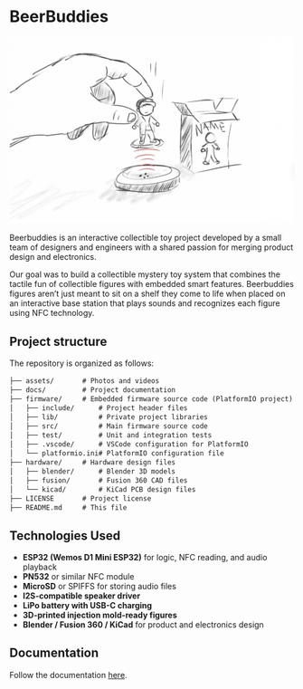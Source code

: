 # BeerBuddies

![initial sketch of BB](/assets/images/initial_sketch.png)

Beerbuddies is an interactive collectible toy project developed by a small team of designers and engineers with a shared passion for merging product design and electronics.

Our goal was to build a collectible mystery toy system that combines the tactile fun of collectible figures with embedded smart features. Beerbuddies figures aren’t just meant to sit on a shelf they come to life when placed on an interactive base station that plays sounds and recognizes each figure using NFC technology.

## Project structure
The repository is organized as follows:

```
├── assets/       # Photos and videos
├── docs/         # Project documentation
├── firmware/     # Embedded firmware source code (PlatformIO project)
│   ├── include/      # Project header files
│   ├── lib/          # Private project libraries
│   ├── src/          # Main firmware source code
│   ├── test/         # Unit and integration tests
│   ├── .vscode/      # VSCode configuration for PlatformIO
│   └── platformio.ini# PlatformIO configuration file
├── hardware/     # Hardware design files
│   ├── blender/      # Blender 3D models
│   ├── fusion/       # Fusion 360 CAD files
│   └── kicad/        # KiCad PCB design files
├── LICENSE       # Project license
├── README.md     # This file
```

## Technologies Used

- **ESP32 (Wemos D1 Mini ESP32)** for logic, NFC reading, and audio playback
- **PN532** or similar NFC module
- **MicroSD** or SPIFFS for storing audio files
- **I2S-compatible speaker driver**
- **LiPo battery with USB-C charging**
- **3D-printed injection mold-ready figures**
- **Blender / Fusion 360 / KiCad** for product and electronics design

##  Documentation
Follow the documentation [here](/docs/index.md).
